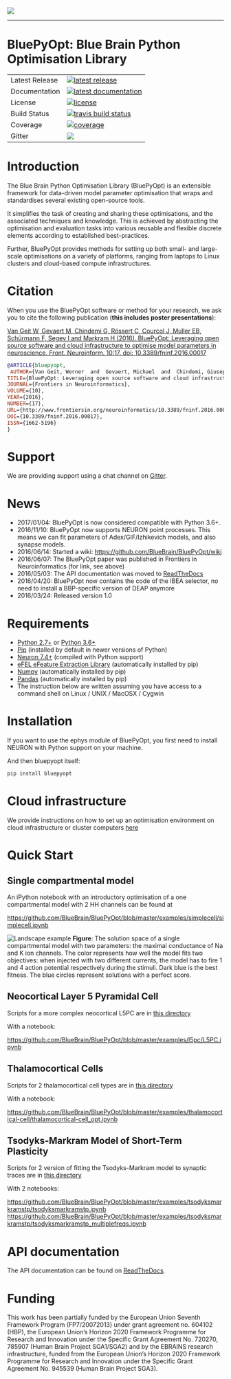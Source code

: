 <img src="docs/source/logo/BluePyOptBanner.png"/>

-----------------

# BluePyOpt: Blue Brain Python Optimisation Library

<table>
<tr>
  <td>Latest Release</td>
  <td>
    <a href="https://pypi.org/project/bluepyopt/">
    <img src="https://img.shields.io/pypi/v/bluepyopt.svg" alt="latest release" />
    </a>
  </td>
</tr>
<tr>
  <td>Documentation</td>
  <td>
    <a href="https://bluepyopt.readthedocs.io/">
    <img src="https://readthedocs.org/projects/bluepyopt/badge/?version=latest" alt="latest documentation" />
    </a>
  </td>
</tr>
<tr>
  <td>License</td>
  <td>
    <a href="https://github.com/BlueBrain/bluepyopt/blob/master/LICENSE.txt">
    <img src="https://img.shields.io/pypi/l/bluepyopt.svg" alt="license" />
    </a>
</td>
</tr>
<tr>
  <td>Build Status</td>
  <td>
    <a href="https://travis-ci.com/BlueBrain/BluePyOpt">
    <img src="https://travis-ci.com/BlueBrain/BluePyOpt.svg?branch=master" alt="travis build status" />
    </a>
  </td>
</tr>
<tr>
  <td>Coverage</td>
  <td>
    <a href="https://codecov.io/gh/BlueBrain/bluepyopt">
    <img src="https://codecov.io/github/BlueBrain/BluePyOpt/coverage.svg?branch=master" alt="coverage" />
    </a>
  </td>
</tr>
<tr>
	<td>Gitter</td>
	<td>
		<a href="https://gitter.im/bluebrain/bluepyopt">
		<img src="https://badges.gitter.im/Join%20Chat.svg"
	</a>
	</td>
</tr>
</table>

Introduction
============

The Blue Brain Python Optimisation Library (BluePyOpt) is an extensible
framework for data-driven model parameter optimisation that wraps and
standardises several existing open-source tools.

It simplifies the task of creating and sharing these optimisations,
and the associated techniques and knowledge.
This is achieved by abstracting the optimisation and evaluation tasks
into various reusable and flexible discrete elements according to established
best-practices.

Further, BluePyOpt provides methods for setting up both small- and large-scale
optimisations on a variety of platforms,
ranging from laptops to Linux clusters and cloud-based compute infrastructures.

Citation
========

When you use the BluePyOpt software or method for your research, we ask you to cite the following publication (**this includes poster presentations**):

[Van Geit W, Gevaert M, Chindemi G, Rössert C, Courcol J, Muller EB, Schürmann F, Segev I and Markram H (2016). BluePyOpt: Leveraging open source software and cloud infrastructure to optimise model parameters in neuroscience. Front. Neuroinform. 10:17. doi: 10.3389/fninf.2016.00017](http://journal.frontiersin.org/article/10.3389/fninf.2016.00017)

```bibtex
@ARTICLE{bluepyopt,
 AUTHOR={Van Geit, Werner  and  Gevaert, Michael  and  Chindemi, Giuseppe  and  Rössert, Christian  and  Courcol, Jean-Denis  and  Muller, Eilif Benjamin  and  Schürmann, Felix  and  Segev, Idan  and  Markram, Henry},   
TITLE={BluePyOpt: Leveraging open source software and cloud infrastructure to optimise model parameters in neuroscience},
JOURNAL={Frontiers in Neuroinformatics},
VOLUME={10},
YEAR={2016},
NUMBER={17},
URL={http://www.frontiersin.org/neuroinformatics/10.3389/fninf.2016.00017/abstract},
DOI={10.3389/fninf.2016.00017},
ISSN={1662-5196}
}
```
Support
=======
We are providing support using a chat channel on [Gitter](https://gitter.im/BlueBrain/BluePyOpt).

News
====
- 2017/01/04: BluePyOpt is now considered compatible with Python 3.6+.
- 2016/11/10: BluePyOpt now supports NEURON point processes. This means we can fit parameters of Adex/GIF/Izhikevich models, and also synapse models.
- 2016/06/14: Started a wiki: https://github.com/BlueBrain/BluePyOpt/wiki
- 2016/06/07: The BluePyOpt paper was published in Frontiers in Neuroinformatics (for link, see above)
- 2016/05/03: The API documentation was moved to [ReadTheDocs](http://bluepyopt.readthedocs.io/en/latest/)
- 2016/04/20: BluePyOpt now contains the code of the IBEA selector, no need to install a BBP-specific version of DEAP anymore
- 2016/03/24: Released version 1.0

Requirements
============

* [Python 2.7+](https://www.python.org/download/releases/2.7/) or [Python 3.6+](https://www.python.org/downloads/release/python-360/)
* [Pip](https://pip.pypa.io) (installed by default in newer versions of Python)
* [Neuron 7.4+](http://neuron.yale.edu/) (compiled with Python support)
* [eFEL eFeature Extraction Library](https://github.com/BlueBrain/eFEL) (automatically installed by pip)
* [Numpy](http://www.numpy.org) (automatically installed by pip)
* [Pandas](http://pandas.pydata.org/) (automatically installed by pip)
* The instruction below are written assuming you have access to a command shell
on Linux / UNIX / MacOSX / Cygwin

Installation
============

If you want to use the ephys module of BluePyOpt, you first need to install NEURON with Python support on your machine.

And then bluepyopt itself:

```bash
pip install bluepyopt
```

Cloud infrastructure
====================

We provide instructions on how to set up an optimisation environment on cloud
infrastructure or cluster computers
[here](https://github.com/BlueBrain/BluePyOpt/tree/master/cloud-config)

Quick Start
===========

Single compartmental model
--------------------------

An iPython notebook with an introductory optimisation of a one compartmental
model with 2 HH channels can be found at

https://github.com/BlueBrain/BluePyOpt/blob/master/examples/simplecell/simplecell.ipynb

![Landscape example](https://github.com/BlueBrain/BluePyOpt/blob/master/examples/simplecell/figures/landscape_example.png)
**Figure**: The solution space of a single compartmental model with two parameters: the maximal conductance of Na and K ion channels. The color represents how well the model fits two objectives: when injected with two different currents, the model has to fire 1 and 4 action potential respectively during the stimuli. Dark blue is the best fitness. The blue circles represent solutions with a perfect score.

Neocortical Layer 5 Pyramidal Cell
----------------------------------
Scripts for a more complex neocortical L5PC are in
[this directory](https://github.com/BlueBrain/BluePyOpt/tree/master/examples/l5pc)

With a notebook:

https://github.com/BlueBrain/BluePyOpt/blob/master/examples/l5pc/L5PC.ipynb

Thalamocortical Cells
---------------------
Scripts for 2 thalamocortical cell types are in
[this directory](https://github.com/BlueBrain/BluePyOpt/tree/master/examples/thalamocortical-cell)

With a notebook:

https://github.com/BlueBrain/BluePyOpt/blob/master/examples/thalamocortical-cell/thalamocortical-cell_opt.ipynb


Tsodyks-Markram Model of Short-Term Plasticity
---------------------
Scripts for 2 version of fitting the Tsodyks-Markram model to synaptic traces are in
[this directory](https://github.com/BlueBrain/BluePyOpt/tree/master/examples/tsodyksmarkramstp)

With 2 notebooks:

https://github.com/BlueBrain/BluePyOpt/blob/master/examples/tsodyksmarkramstp/tsodyksmarkramstp.ipynb
https://github.com/BlueBrain/BluePyOpt/blob/master/examples/tsodyksmarkramstp/tsodyksmarkramstp_multiplefreqs.ipynb

API documentation
==================
The API documentation can be found on [ReadTheDocs](http://bluepyopt.readthedocs.io/en/latest/).

Funding
=======
This work has been partially funded by the European Union Seventh Framework Program (FP7/2007­2013) under grant agreement no. 604102 (HBP), the European Union’s Horizon 2020 Framework Programme for Research and Innovation under the Specific Grant Agreement No. 720270, 785907 (Human Brain Project SGA1/SGA2) and by the EBRAINS research infrastructure, funded from the European Union’s Horizon 2020 Framework Programme for Research and Innovation under the Specific Grant Agreement No. 945539 (Human Brain Project SGA3).

